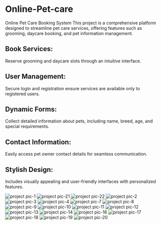 # Online-Pet-care
Online Pet Care Booking System This project is a comprehensive platform designed to streamline pet care services, offering features such as grooming, daycare booking, and pet information management. 
## Book Services: 
Reserve grooming and daycare slots through an intuitive interface.
## User Management: 
Secure login and registration ensure services are available only to registered users.
## Dynamic Forms:
Collect detailed information about pets, including name, breed, age, and special requirements.
## Contact Information: 
Easily access pet owner contact details for seamless communication.
## Stylish Design:
Includes visually appealing and user-friendly interfaces with personalized features.

![project pic-1](https://github.com/user-attachments/assets/bba6345c-4197-428d-ae25-4c72b76e3cef)
![project pic-21](https://github.com/user-attachments/assets/d01c88e5-0dd0-49e0-af57-f11f8d740990)
![project pic-22](https://github.com/user-attachments/assets/a8d67387-ec4e-4cc6-8ca6-d3e0a72d10ba)
![project pic-2](https://github.com/user-attachments/assets/88c70abb-3831-4a3a-9f19-71f64c120849)
![project pic-3](https://github.com/user-attachments/assets/fa3d5084-a3c9-4515-8040-d5745dac7faf)
![project pic-4](https://github.com/user-attachments/assets/b33e4326-4e35-4efc-83cf-c11a996d3ff2)
![project pic-7](https://github.com/user-attachments/assets/005bf4f8-2fd1-4cf6-b5bf-8e1a6a41220a)
![project pic-8](https://github.com/user-attachments/assets/b10816c7-f66f-497e-af9c-4e20bf9144e7)
![project pic-9](https://github.com/user-attachments/assets/80e3dd32-f22b-43ce-9440-c545c3bafafa)
![project pic-10](https://github.com/user-attachments/assets/9aa762cc-640f-4c2d-8dd2-331e3c5a02fc)
![project pic-11](https://github.com/user-attachments/assets/4cc71e30-3ee7-420a-aedc-1f59e83666e5)
![project pic-12](https://github.com/user-attachments/assets/551832c3-7c57-43ad-a19e-171e6d49fa87)
![project pic-13](https://github.com/user-attachments/assets/2f6b684a-cd34-47f1-b514-459ad0eae4bc)
![project pic-14](https://github.com/user-attachments/assets/fc3cd94a-8e20-410f-b96c-1f3abcaa28c1)
![project pic-16](https://github.com/user-attachments/assets/b264b176-6568-4d0f-9202-e573fc244d52)
![project pic-17](https://github.com/user-attachments/assets/e46c5b8a-e76b-4efd-98b9-4d0106acc0f1)
![project pic-18](https://github.com/user-attachments/assets/f924c506-b861-4a64-8f64-04c1fcf4227a)
![project pic-19](https://github.com/user-attachments/assets/0b360db2-3082-4ffc-a1e8-5bfe53568df8)
![project pic-20](https://github.com/user-attachments/assets/7e3ed020-51b3-4922-ad4e-dfde7d85180c)















